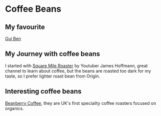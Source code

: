 # Coffee Beans

## My favourite

[Gui Ben](tasted-coffee-beans.md#gui-ben)

## My Journey with coffee beans

I started with [Square Mile Roaster](https://shop.squaremilecoffee.com/) by Youtuber James Hoffmann, great channel to learn about coffee, but the beans are roasted too dark for my taste, so I prefer lighter roast bean from Origin.

## Interesting coffee beans

[Beanberry Coffee](https://www.beanberrycoffee.com/), they are UK's first speciality coffee roasters focused on organics.
